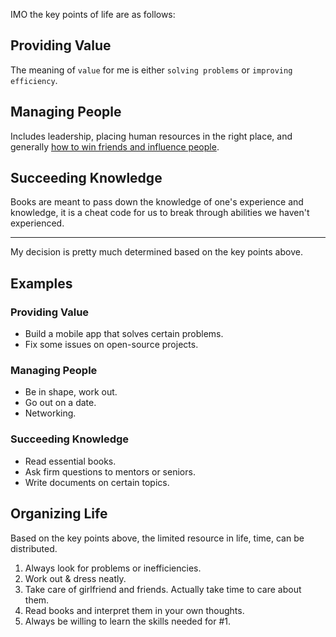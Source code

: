 IMO the key points of life are as follows:

## Providing Value

The meaning of `value` for me is either `solving problems` or `improving efficiency`.

## Managing People

Includes leadership, placing human resources in the right place, and generally [how to win friends and influence people](https://en.wikipedia.org/wiki/How_to_Win_Friends_and_Influence_People).

## Succeeding Knowledge

Books are meant to pass down the knowledge of one's experience and knowledge, it is a cheat code for us to break through abilities we haven't experienced.

---

My decision is pretty much determined based on the key points above.

## Examples

### Providing Value

- Build a mobile app that solves certain problems.
- Fix some issues on open-source projects.

### Managing People

- Be in shape, work out.
- Go out on a date.
- Networking.

### Succeeding Knowledge

- Read essential books.
- Ask firm questions to mentors or seniors.
- Write documents on certain topics.

## Organizing Life

Based on the key points above, the limited resource in life, time, can be distributed.

1. Always look for problems or inefficiencies.
2. Work out & dress neatly.
3. Take care of girlfriend and friends. Actually take time to care about them.
4. Read books and interpret them in your own thoughts.
5. Always be willing to learn the skills needed for #1.
